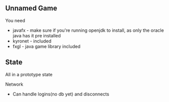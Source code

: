 Unnamed Game
----

You need
- javafx - make sure if you're running openjdk to install, as only the oracle java has it pre installed
- kyronet - included
- fxgl - java game library included


State
----
All in a prototype state

Network
- Can handle logins(no db yet) and disconnects
